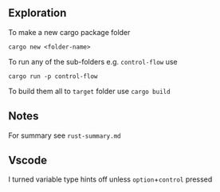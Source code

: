 ## Exploration

To make a new cargo package folder
```shell
cargo new <folder-name>
```

To run any of the sub-folders e.g. `control-flow` use
```shell
cargo run -p control-flow
```

To build them all to `target` folder use `cargo build`

## Notes

For summary see `rust-summary.md`


## Vscode

I turned variable type hints off unless `option`+`control` pressed
